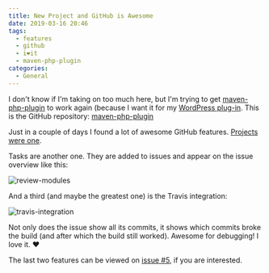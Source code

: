 ```yaml
---
title: New Project and GitHub is Awesome
date: 2019-03-16 20:46
tags:
  - features
  - github
  - i❤it
  - maven-php-plugin
categories:
  - General
---
```


I don't know if I'm taking on too much here, but I'm trying to get [maven-php-plugin](https://github.com/php-maven/maven-php-plugin) to work again (because I want it for my [WordPress plug-in](https://github.com/slothsoft/wordpress-github-repositories). This is the GitHub repository: [maven-php-plugin](https://github.com/slothsoft/maven-php-plugin)

Just in a couple of days I found a lot of awesome GitHub features. [Projects were one](https://github.com/users/slothsoft/projects/1). 

<!-- more --> 

Tasks are another one. They are added to issues and appear on the issue overview like this:

![review-modules](review-modules.png)

And a third (and maybe the greatest one) is the Travis integration:

![travis-integration](travis-integration.png)

Not only does the issue show all its commits, it shows which commits broke the build (and after which the build still worked). Awesome for debugging! I love it. ❤

The last two features can be viewed on [issue #5](https://github.com/slothsoft/maven-php-plugin/issues/5), if you are interested. 